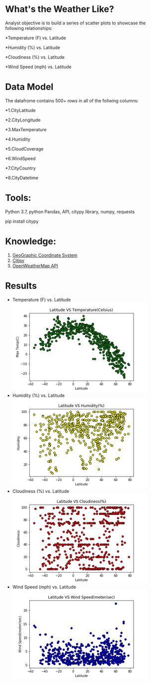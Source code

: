 # What's the Weather Like?
Analyst objective is to build a series of scatter plots to showcase the following relationships:

*Temperature (F) vs. Latitude

*Humidity (%) vs. Latitude

*Cloudiness (%) vs. Latitude

*Wind Speed (mph) vs. Latitude

# Data Model
The datafrome contains 500+ rows in all of the follwing columns:

*1.CityLatitude

*2.CityLongitude

*3.MaxTemperature

*4.Humidity

*5.CloudCoverage

*6.WindSpeed

*7.CityCountry

*8.CityDatetime

# Tools: 

Python 3.7, python Pandas, API, citypy library, numpy, requests

 pip install citypy



# Knowledge:
1. [GeoGraphic Coordinate System](https://desktop.arcgis.com/en/arcmap/10.3/guide-books/map-projections/about-geographic-coordinate-systems.htm)
2. [Citipy](https://pypi.python.org/pypi/citipy)
3. [OpenWeatherMap API](https://openweathermap.org/api)




# Results

* Temperature (F) vs. Latitude
![latvstemp](Images/latvstemp.png)
* Humidity (%) vs. Latitude
![latvshumidity](Images/latvshumidity.png)
* Cloudiness (%) vs. Latitude
![latvsCloudiness](Images/latvsCloudiness.png)
* Wind Speed (mph) vs. Latitude
![latvsWindSpeed](Images/latvsWindSpeed.png)







